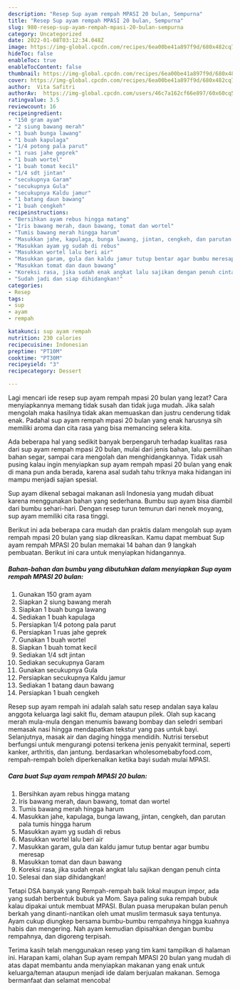 ```yaml
---
description: "Resep Sup ayam rempah MPASI 20 bulan, Sempurna"
title: "Resep Sup ayam rempah MPASI 20 bulan, Sempurna"
slug: 980-resep-sup-ayam-rempah-mpasi-20-bulan-sempurna
category: Uncategorized
date: 2022-01-08T03:12:34.048Z
image: https://img-global.cpcdn.com/recipes/6ea00be41a897f9d/680x482cq70/sup-ayam-rempah-mpasi-20-bulan-foto-resep-utama.jpg
hideToc: false
enableToc: true
enableTocContent: false
thumbnail: https://img-global.cpcdn.com/recipes/6ea00be41a897f9d/680x482cq70/sup-ayam-rempah-mpasi-20-bulan-foto-resep-utama.jpg
cover: https://img-global.cpcdn.com/recipes/6ea00be41a897f9d/680x482cq70/sup-ayam-rempah-mpasi-20-bulan-foto-resep-utama.jpg
author:  Vita Safitri
authorAv:  https://img-global.cpcdn.com/users/46c7a162cf66e897/60x60cq50/avatar.jpg
ratingvalue: 3.5
reviewcount: 16
recipeingredient:
- "150 gram ayam"
- "2 siung bawang merah"
- "1 buah bunga lawang"
- "1 buah kapulaga"
- "1/4 potong pala parut"
- "1 ruas jahe geprek"
- "1 buah wortel"
- "1 buah tomat kecil"
- "1/4 sdt jintan"
- "secukupnya Garam"
- "secukupnya Gula"
- "secukupnya Kaldu jamur"
- "1 batang daun bawang"
- "1 buah cengkeh"
recipeinstructions:
- "Bersihkan ayam rebus hingga matang"
- "Iris bawang merah, daun bawang, tomat dan wortel"
- "Tumis bawang merah hingga harum"
- "Masukkan jahe, kapulaga, bunga lawang, jintan, cengkeh, dan parutan pala tumis hingga harum"
- "Masukkan ayam yg sudah di rebus"
- "Masukkan wortel lalu beri air"
- "Masukkan garam, gula dan kaldu jamur tutup bentar agar bumbu meresap"
- "Masukkan tomat dan daun bawang"
- "Koreksi rasa, jika sudah enak angkat lalu sajikan dengan penuh cinta"
- "Sudah jadi dan siap dihidangkan!"
categories:
- Resep
tags:
- sup
- ayam
- rempah

katakunci: sup ayam rempah 
nutrition: 230 calories
recipecuisine: Indonesian
preptime: "PT10M"
cooktime: "PT30M"
recipeyield: "3"
recipecategory: Dessert

---
```



Lagi mencari ide resep sup ayam rempah mpasi 20 bulan yang lezat? Cara menyiapkannya memang tidak susah dan tidak juga mudah. Jika salah mengolah maka hasilnya tidak akan memuaskan dan justru cenderung tidak enak. Padahal sup ayam rempah mpasi 20 bulan yang enak harusnya sih memiliki aroma dan cita rasa yang bisa memancing selera kita.


Ada beberapa hal yang sedikit banyak berpengaruh terhadap kualitas rasa dari sup ayam rempah mpasi 20 bulan, mulai dari jenis bahan, lalu pemilihan bahan segar, sampai cara mengolah dan menghidangkannya. Tidak usah pusing kalau ingin menyiapkan sup ayam rempah mpasi 20 bulan yang enak di mana pun anda berada, karena asal sudah tahu triknya maka hidangan ini mampu menjadi sajian spesial.

Sup ayam dikenal sebagai makanan asli Indonesia yang mudah dibuat karena menggunakan bahan yang sederhana. Bumbu sup ayam bisa diambil dari bumbu sehari-hari. Dengan resep turun temurun dari nenek moyang, sup ayam memiliki cita rasa tinggi.


Berikut ini ada beberapa cara mudah dan praktis dalam mengolah sup ayam rempah mpasi 20 bulan yang siap dikreasikan. Kamu dapat membuat Sup ayam rempah MPASI 20 bulan memakai 14 bahan dan 9 langkah pembuatan. Berikut ini cara untuk menyiapkan hidangannya.

<!--inarticleads1-->

##### Bahan-bahan dan bumbu yang dibutuhkan dalam menyiapkan Sup ayam rempah MPASI 20 bulan:

1. Gunakan 150 gram ayam
1. Siapkan 2 siung bawang merah
1. Siapkan 1 buah bunga lawang
1. Sediakan 1 buah kapulaga
1. Persiapkan 1/4 potong pala parut
1. Persiapkan 1 ruas jahe geprek
1. Gunakan 1 buah wortel
1. Siapkan 1 buah tomat kecil
1. Sediakan 1/4 sdt jintan
1. Sediakan secukupnya Garam
1. Gunakan secukupnya Gula
1. Persiapkan secukupnya Kaldu jamur
1. Sediakan 1 batang daun bawang
1. Persiapkan 1 buah cengkeh


Resep sup ayam rempah ini adalah salah satu resep andalan saya kalau anggota keluarga lagi sakit flu, demam ataupun pilek. Olah sup kacang merah mula-mula dengan menumis bawang bombay dan seledri sembari memasak nasi hingga mendapatkan tekstur yang pas untuk bayi. Selanjutnya, masak air dan daging hingga mendidih. Nutrisi tersebut berfungsi untuk mengurangi potensi terkena jenis penyakit terminal, seperti kanker, arthritis, dan jantung. berdasarkan wholesomebabyfood.com, rempah-rempah boleh diperkenalkan ketika bayi sudah mulai MPASI. 

<!--inarticleads2-->

##### Cara buat Sup ayam rempah MPASI 20 bulan:

1. Bersihkan ayam rebus hingga matang
1. Iris bawang merah, daun bawang, tomat dan wortel
1. Tumis bawang merah hingga harum
1. Masukkan jahe, kapulaga, bunga lawang, jintan, cengkeh, dan parutan pala tumis hingga harum
1. Masukkan ayam yg sudah di rebus
1. Masukkan wortel lalu beri air
1. Masukkan garam, gula dan kaldu jamur tutup bentar agar bumbu meresap
1. Masukkan tomat dan daun bawang
1. Koreksi rasa, jika sudah enak angkat lalu sajikan dengan penuh cinta
1. Selesai dan siap dihidangkan!

Tetapi DSA banyak yang Rempah-rempah baik lokal maupun impor, ada yang sudah berbentuk bubuk ya Mom. Saya paling suka rempah bubuk kalau dipakai untuk membuat MPASI. Bulan puasa merupakan bulan penuh berkah yang dinanti-nantikan oleh umat muslim termasuk saya tentunya. Ayam cukup diungkep bersama bumbu-bumbu rempahnya hingga kuahnya habis dan mengering. Nah ayam kemudian dipisahkan dengan bumbu rempahnya, dan digoreng terpisah. 

Terima kasih telah menggunakan resep yang tim kami tampilkan di halaman ini. Harapan kami, olahan Sup ayam rempah MPASI 20 bulan yang mudah di atas dapat membantu anda menyiapkan makanan yang enak untuk keluarga/teman ataupun menjadi ide dalam berjualan makanan. Semoga bermanfaat dan selamat mencoba!
